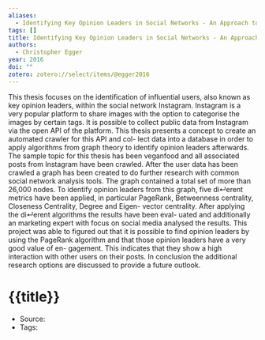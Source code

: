```yaml
---
aliases:
  - Identifying Key Opinion Leaders in Social Networks - An Approach to use Instagram Data to Rate and Identify Key Opinion Leader for a Specific Business Field
tags: []
title: Identifying Key Opinion Leaders in Social Networks - An Approach to use Instagram Data to Rate and Identify Key Opinion Leader for a Specific Business Field
authors:
  - Christopher Egger
year: 2016
doi: ""
zotero: zotero://select/items/@egger2016
---
```

<!-- START_ABSTRACT -->
This thesis focuses on the identification of influential users, also known as key opinion leaders, within the social network Instagram. Instagram is a very popular platform to share images with the option to categorise the images by certain tags. It is possible to collect public data from Instagram via the open API of the platform.
This thesis presents a concept to create an automated crawler for this API and col- lect data into a database in order to apply algorithms from graph theory to identify opinion leaders afterwards. The sample topic for this thesis has been veganfood and all associated posts from Instagram have been crawled.
After the user data has been crawled a graph has been created to do further research with common social network analysis tools. The graph contained a total set of more than 26,000 nodes.
To identify opinion leaders from this graph, five di↵erent metrics have been applied, in particular PageRank, Betweenness centrality, Closeness Centrality, Degree and Eigen- vector centrality. After applying the di↵erent algorithms the results have been eval- uated and additionally an marketing expert with focus on social media analysed the results.
This project was able to figured out that it is possible to find opinion leaders by using the PageRank algorithm and that those opinion leaders have a very good value of en- gagement. This indicates that they show a high interaction with other users on their posts. In conclusion the additional research options are discussed to provide a future outlook.
<!-- END_ABSTRACT -->

<!-- START_TEMPLATE -->
# {{title}}

- Source:
- Tags: 
<!-- END_TEMPLATE -->